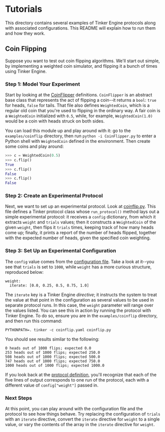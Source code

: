 # Tutorials

This directory contains several examples of Tinker Engine protocols along with
associated configurations. This README will explain how to run them and how they
work.

## Coin Flipping

Suppose you want to test out coin flipping algorithms. We'll start out simple,
by implementing a weighted coin simulator, and flipping it a bunch of times
using Tinker Engine.

### Step 1: Model Your Experiment

Start by looking at the [CoinFlipper](examples/coinflip/CoinFlipper.py)
definitions. `CoinFlipper` is an abstract base class that represents the act of
flipping a coin--it returns a `bool`: `true` for heads, `false` for tails. That
file also defines `WeightedCoin`, which is a regular old coin that you're used
to flipping in the ordinary way. A fair coin is a `WeightedCoin` initialized
with `0.5`, while, for example, `WeightedCoin(1.0)` would be a coin with heads
struck on both sides.

You can load this module up and play around with it: go to the
`examples/coinflip` directory, then run `python -i CoinFlipper.py` to enter a
Python shell with `WeightedCoin` defined in the environment. Then create some
coins and play around:

```python
>>> c = WeightedCoin(0.5)
>>> c.flip()
True
>>> c.flip()
False
>>> c.flip()
False
```

### Step 2: Create an Experimental Protocol

Next, we want to set up an experimental protocol. Look at
[coinflip.py](examples/coinflip/coinflip.py). This file defines a Tinker
protocol class whose `run_protocol()` method lays out a simple experimental
protocol: it receives a `config` dictionary, from which it extracts `weight` and
`trials` values; then it constructs a `WeightedCoin` of the given `weight`, then
flips it `trials` times, keeping track of how many heads come up; finally, it
prints a report of the number of heads flipped, together with the expected
number of heads, given the specified coin weighting.

### Step 3: Set Up an Experimental Configuration

The `config` value comes from the [configuration file](examples/coinflip/coinflip.yaml).
Take a look at it--you see that `trials` is set to `1000`, while `weight` has a
more curious structure, reproduced below:

```
weight:
  iterate: [0.0, 0.25, 0.5, 0.75, 1.0]
```

The `iterate` key is a Tinker Engine *directive*; it instructs the system to
treat the value at that point in the configuration as several values to be used
in separate protocol runs. In this case, the `weight` parameter will range over
the values listed. You can see this in action by running the protocol with
Tinker Engine. To do so, ensure you are in the `examples/coinflip` directory,
and then run this command:

```
PYTHONPATH=. tinker -c coinflip.yaml coinflip.py
```

You should see results similar to the following:

```
0 heads out of 1000 flips; expected 0.0
253 heads out of 1000 flips; expected 250.0
508 heads out of 1000 flips; expected 500.0
747 heads out of 1000 flips; expected 750.0
1000 heads out of 1000 flips; expected 1000.0
```

If you look back at the [protocol definition](examples/coinflip/coinflip.py),
you'll recognize that each of the five lines of output corresponds to one run of
the protocol, each with a different value of `config["weight"]` passed in.

### Next Steps

At this point, you can play around with the configuration file and the protocol
to see how things behave. Try replacing the configuration of `trials` with an
`iterate` directive, convert the `iterate` directive for `weight` to a single
value, or vary the contents of the array in the `iterate` directive for
`weight`.

